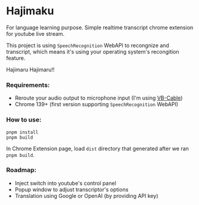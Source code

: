 # Hajimaku

For language learning purpose. Simple realtime transcript chrome extension for youtube live stream.

This project is using `SpeechRecognition` WebAPI to recongnize and transcript, which means it's using your operating system's recongition feature.

Hajimaru Hajimaru!!

### Requirements:
- Reroute your audio output to microphone input (I'm using [VB-Cable](https://vb-audio.com/Cable/))
- Chrome 139+ (first version supporting `SpeechRecognition` WebAPI)

### How to use:
```
pnpm install
pnpm build
```

In Chrome Extension page, load `dist` directory that generated after we ran `pnpm build`.

### Roadmap:
- Inject switch into youtube's control panel
- Popup window to adjust transcriptor's options
- Translation using Google or OpenAI (by providing API key)
